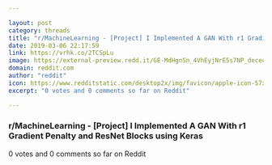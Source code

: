```yaml
---

layout: post
category: threads
title: "r/MachineLearning - [Project] I Implemented A GAN With r1 Gradient Penalty and ResNet Blocks using Keras"
date: 2019-03-06 22:17:59
link: https://vrhk.co/2TCSpLu
image: https://external-preview.redd.it/GE-MdHgnSn_4VhEyjNrE5s7NP_deceqTnw5oD0Q9Js0.jpg?auto=webp&s=ebbaacb4b0768a31ca4a63d32c688ab696f962a4
domain: reddit.com
author: "reddit"
icon: https://www.redditstatic.com/desktop2x/img/favicon/apple-icon-57x57.png
excerpt: "0 votes and 0 comments so far on Reddit"

---
```


### r/MachineLearning - [Project] I Implemented A GAN With r1 Gradient Penalty and ResNet Blocks using Keras

0 votes and 0 comments so far on Reddit
